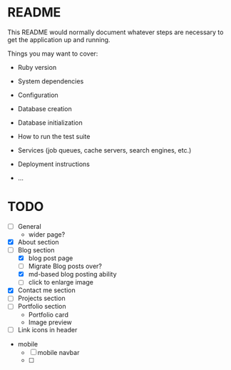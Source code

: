 # README

This README would normally document whatever steps are necessary to get the
application up and running.

Things you may want to cover:

* Ruby version

* System dependencies

* Configuration

* Database creation

* Database initialization

* How to run the test suite

* Services (job queues, cache servers, search engines, etc.)

* Deployment instructions

* ...


# TODO


- [ ] General
  - wider page?
- [x] About section
- [ ] Blog section
  - [x] blog post page
  - [ ] Migrate Blog posts over?
  - [x] md-based blog posting ability
  - [ ] click to enlarge image
- [x] Contact me section
- [ ] Projects section
- [ ] Portfolio section
  - Portfolio card
  - Image preview
- [ ] Link icons in header
- mobile
   - [ ] mobile navbar
   - [ ] 
